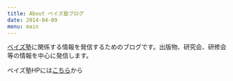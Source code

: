 ```yaml
---
title: About ベイズ塾ブログ
date: 2014-04-09
menu: main
---
```


[ベイズ塾](https://bayesjuku.github.io/)に関係する情報を発信するためのブログです。出版物、研究会、研修会等の情報を中心に発信します。


ベイズ塾HPには[こちら](https://bayesjuku.github.io/)から